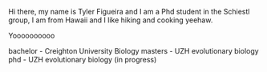 Hi there, my name is Tyler Figueira and I am a Phd student in the Schiestl group, I am from Hawaii and I like hiking and cooking yeehaw.

Yoooooooooo

bachelor - Creighton University Biology
masters - UZH evolutionary biology
phd - UZH evolutionary biology (in progress)
